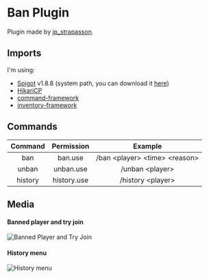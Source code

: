 
# Ban Plugin

Plugin made by [jp_strapasson]().

## Imports
I'm using:
- [Spigot](http://spigotmc.org/) v1.8.8 (system path, you can download it [here](https://getbukkit.org/get/hNiHm0tuqAg1Xg7w7zudk63uHr0xo48D))
- [HikariCP](https://github.com/brettwooldridge/HikariCP)
- [command-framework](https://github.com/SaiintBrisson/command-framework)
- [inventory-framework](https://github.com/DevNatan/inventory-framework)

## Commands

| Command | Permission  |             Example              |
|:-------:|:-----------:|:--------------------------------:|
|   ban   |   ban.use   | /ban \<player> \<time> \<reason> |
|  unban  |  unban.use  |        /unban \<player>         |
| history | history.use |      /history \<player>       

## Media
#### Banned player and try join

![Banned Player and Try Join](https://im5.ezgif.com/tmp/ezgif-5-eb6db2e65b.gif)

#### History menu

![History menu](https://i.imgur.com/ZJ56SPK.png)
